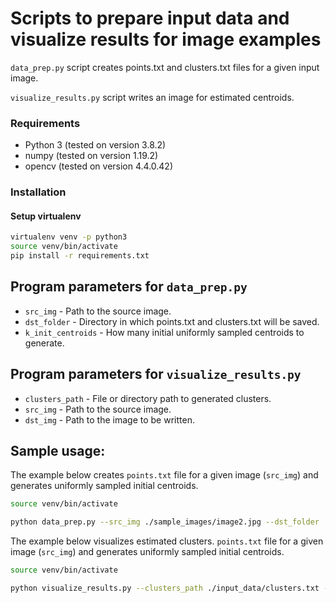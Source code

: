 # Scripts to prepare input data and visualize results for image examples

`data_prep.py` script creates points.txt and clusters.txt files for a given input image.

`visualize_results.py` script writes an image for estimated centroids.

### Requirements
- Python 3 (tested on version 3.8.2)
- numpy (tested on version 1.19.2)
- opencv (tested on version 4.4.0.42)

### Installation

#### Setup virtualenv
```bash
virtualenv venv -p python3
source venv/bin/activate
pip install -r requirements.txt
```

## Program parameters for `data_prep.py` 

- `src_img` - Path to the source image.
- `dst_folder` - Directory in which points.txt and clusters.txt will be saved.
- `k_init_centroids` - How many initial uniformly sampled centroids to generate.

## Program parameters for `visualize_results.py`

- `clusters_path` - File or directory path to generated clusters.
- `src_img` - Path to the source image.
- `dst_img` - Path to the image to be written.

## Sample usage:

The example below creates `points.txt` file for a given image (`src_img`) and generates uniformly sampled initial centroids. 

```bash
source venv/bin/activate

python data_prep.py --src_img ./sample_images/image2.jpg --dst_folder ./input_data --k_init_centroids 10
```

The example below visualizes estimated clusters. `points.txt` file for a given image (`src_img`) and generates uniformly sampled initial centroids.


```bash
source venv/bin/activate

python visualize_results.py --clusters_path ./input_data/clusters.txt --src_img ./sample_images/image2.jpg --dst_img ./tmp.jpg
```